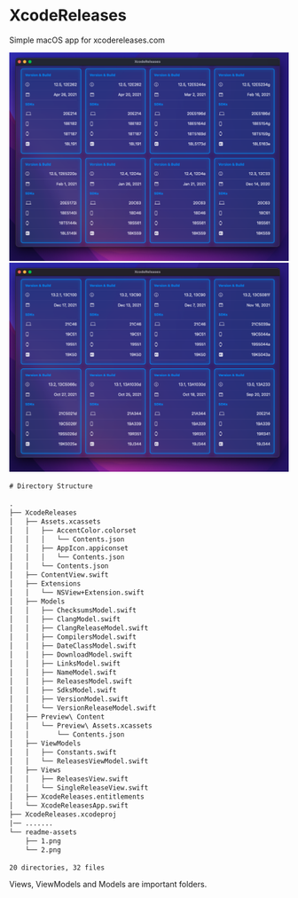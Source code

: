 # XcodeReleases
Simple macOS app for xcodereleases.com

![](https://raw.githubusercontent.com/Aayush9029/XcodeReleases/main/readme-assets/1.png) ![](https://raw.githubusercontent.com/Aayush9029/XcodeReleases/main/readme-assets/2.png)


```
# Directory Structure

.
├── XcodeReleases
│   ├── Assets.xcassets
│   │   ├── AccentColor.colorset
│   │   │   └── Contents.json
│   │   ├── AppIcon.appiconset
│   │   │   └── Contents.json
│   │   └── Contents.json
│   ├── ContentView.swift
│   ├── Extensions
│   │   └── NSView+Extension.swift
│   ├── Models
│   │   ├── ChecksumsModel.swift
│   │   ├── ClangModel.swift
│   │   ├── ClangReleaseModel.swift
│   │   ├── CompilersModel.swift
│   │   ├── DateClassModel.swift
│   │   ├── DownloadModel.swift
│   │   ├── LinksModel.swift
│   │   ├── NameModel.swift
│   │   ├── ReleasesModel.swift
│   │   ├── SdksModel.swift
│   │   ├── VersionModel.swift
│   │   └── VersionReleaseModel.swift
│   ├── Preview\ Content
│   │   └── Preview\ Assets.xcassets
│   │       └── Contents.json
│   ├── ViewModels
│   │   ├── Constants.swift
│   │   └── ReleasesViewModel.swift
│   ├── Views
│   │   ├── ReleasesView.swift
│   │   └── SingleReleaseView.swift
│   ├── XcodeReleases.entitlements
│   └── XcodeReleasesApp.swift
├── XcodeReleases.xcodeproj
|── .......
└── readme-assets
    ├── 1.png
    └── 2.png

20 directories, 32 files
```

Views, ViewModels and Models are important folders.
